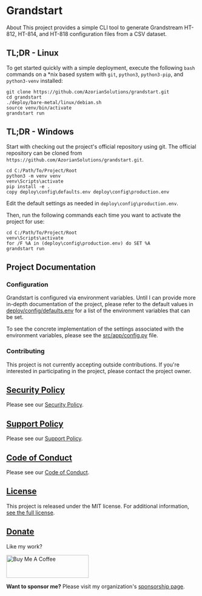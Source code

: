 # Grandstart

About
This project provides a simple CLI tool to generate Grandstream HT-812, HT-814, and HT-818 configuration files
from a CSV dataset.

## TL;DR - Linux

To get started quickly with a simple deployment, execute the following `bash` commands on a *nix based system
with `git`, `python3`, `python3-pip`, and `python3-venv` installed:

```
git clone https://github.com/AzorianSolutions/grandstart.git
cd grandstart
./deploy/bare-metal/linux/debian.sh
source venv/bin/activate
grandstart run
```

## TL;DR - Windows

Start with checking out the project's official repository using git. The official repository can be
cloned from `https://github.com/AzorianSolutions/grandstart.git`.

```
cd C:/Path/To/Project/Root
python3 -m venv venv
venv\Scripts\activate
pip install -e .
copy deploy\config\defaults.env deploy\config\production.env
```

Edit the default settings as needed in `deploy\config\production.env`.

Then, run the following commands each time you want to activate the project for use:

```
cd C:/Path/To/Project/Root
venv\Scripts\activate
for /F %A in (deploy\config\production.env) do SET %A
grandstart run
```

## Project Documentation

### Configuration

Grandstart is configured via environment variables. Until I can provide more in-depth documentation of the project,
please refer to the default values in [deploy/config/defaults.env](./deploy/config/defaults.env) for a list of the
environment variables that can be set.

To see the concrete implementation of the settings associated with the environment variables, please see the
[src/app/config.py](./src/app/config.py) file.

### Contributing

This project is not currently accepting outside contributions. If you're interested in participating in the project,
please contact the project owner.

## [Security Policy](./.github/SECURITY.md)

Please see our [Security Policy](./.github/SECURITY.md).

## [Support Policy](./.github/SUPPORT.md)

Please see our [Support Policy](./.github/SUPPORT.md).

## [Code of Conduct](./.github/CODE_OF_CONDUCT.md)

Please see our [Code of Conduct](./.github/CODE_OF_CONDUCT.md).

## [License](./LICENSE)

This project is released under the MIT license. For additional information, [see the full license](./LICENSE).

## [Donate](https://www.buymeacoffee.com/AzorianMatt)

Like my work?

<a href="https://www.buymeacoffee.com/AzorianMatt" target="_blank"><img src="https://cdn.buymeacoffee.com/buttons/v2/default-blue.png" alt="Buy Me A Coffee" style="height: 60px !important;width: 217px !important;" ></a>

**Want to sponsor me?** Please visit my organization's [sponsorship page](https://github.com/sponsors/AzorianSolutions).
